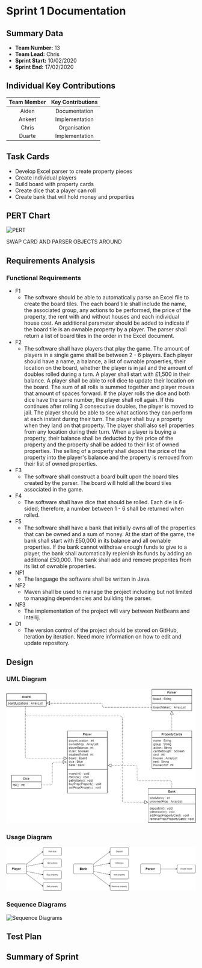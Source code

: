 # Sprint 1 Documentation

## Summary Data

- **Team Number:** 13
- **Team Lead:** Chris
- **Sprint Start:** 10/02/2020
- **Sprint End:** 17/02/2020

## Individual Key Contributions

| Team Member | Key Contributions |
| :---------: | :---------------: |
|    Aiden    |   Documentation   |
|   Ankeet    |  Implementation   |
|    Chris    |   Organisation    |
|   Duarte    |  Implementation   |

## Task Cards

- Develop Excel parser to create property pieces
- Create individual players
- Build board with property cards
- Create dice that a player can roll
- Create bank that will hold money and properties

## PERT Chart

![PERT]()

SWAP CARD AND PARSER OBJECTS AROUND

## Requirements Analysis

### Functional Requirements

- F1
    - The software should be able to automatically parse an Excel file to create the board tiles. The each board tile shall include the name, the associated group, any actions to be performed, the price of the property, the rent with and without houses and each individual house cost. An additional parameter should be added to indicate if the board tile is an ownable property by a player. The parser shall return a list of board tiles in the order in the Excel document.
- F2
    - The software shall have players that play the game. The amount of players in a single game shall be between 2 - 6 players. Each player should have a name, a balance, a list of ownable properties, their location on the board, whether the player is in jail and the amount of doubles rolled during a turn. A player shall start with £1,500 in their balance. A player shall be able to roll dice to update their location on the board. The sum of all rolls is summed together and player moves that amount of spaces forward. If the player rolls the dice and both dice have the same number, the player shall roll again. If this continues after rolling 3 consecutive doubles, the player is moved to jail. The player should be able to see what actions they can perform at each instant during their turn. The player shall buy a property when they land on that property. The player shall also sell properties from any location during their turn. When a player is buying a property, their balance shall be deducted by the price of the property and the property shall be added to their list of owned properties. The selling of a property shall deposit the price of the property into the player's balance and the property is removed from their list of owned properties.
- F3
    - The software shall construct a board built upon the board tiles created by the parser. The board will hold all the board tiles associated in the game.
- F4
    - The software shall have dice that should be rolled. Each die is 6-sided; therefore, a number between 1 - 6 shall be returned when rolled.
- F5
    - The software shall have a bank that initially owns all of the properties that can be owned and a sum of money. At the start of the game, the bank shall start with £50,000 in its balance and all ownable properties. If the bank cannot withdraw enough funds to give to a player, the bank shall automatically replenish its funds by adding an additional £50,000. The bank shall add and remove properites from its list of ownable properties.
- NF1
    - The language the software shall be written in Java.
- NF2
    - Maven shall be used to manage the project including but not limited to managing dependencies and building the parser.
- NF3
    - The implementation of the project will vary between NetBeans and Intellij.
- D1
    - The version control of the project should be stored on GitHub, iteration by iteration. Need more information on how to edit and update repository.

## Design

### UML Diagram

![UML](/DevelopmentDocuments/Sprint1/UML1.png)

### Usage Diagram

![Use Diagram](/DevelopmentDocuments/Sprint1/useDiagram1.png)

### Sequence Diagrams

![Sequence Diagrams]()

## Test Plan

## Summary of Sprint